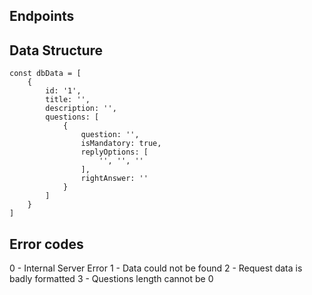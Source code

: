 ## Endpoints


## Data Structure

```
const dbData = [
    {
        id: '1',
        title: '',
        description: '',
        questions: [
            {
                question: '',
                isMandatory: true,
                replyOptions: [
                    '', '', ''
                ],
                rightAnswer: ''
            }
        ]
    }
]
```

## Error codes
0 - Internal Server Error
1 - Data could not be found
2 - Request data is badly formatted
3 - Questions length cannot be 0